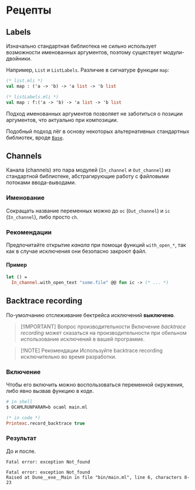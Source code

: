 # Рецепты

## Labels

Изначально стандартная библиотека не сильно использует возможности именованных аргументов, поэтому существует модули-двойники. 

Например, `List` и `ListLabels`. Различие в сигнатуре функции `map`:
```ocaml
(* list.mli *)
val map : ('a -> 'b) -> 'a list -> 'b list

(* listLabels.mli *)
val map : f:('a -> 'b) -> 'a list -> 'b list
```

Подход именованных аргументов позволяет не заботиться о позиции аргументов, что актуально при композиции. 

Подобный подход лёг в основу некоторых альтернативных стандартных библиотек, вроде [`Base`](./libraries/core/base.md).

## Channels 

Канала (channels) это пара модулей (`In_channel` и `Out_channel`) из стандартной библиотеке, абстрагирующие работу с файловыми потоками ввода-выводами.

### Именование 

Сокращать название переменных можно до `oc` (`Out_channel`) и `ic` (`In_channel`), либо просто `ch`.

### Рекомендации

Предпочитайте открытие *канала* при помощи функций `with_open_*`, так как в случае исключения они безопасно закроют файл. 

#### Пример

```ocaml
let () = 
  In_channel.with_open_text "some.file" @@ fun ic -> (* ... *)
```

## Backtrace recording

По-умолчанию отслеживание бектрейса исключений **выключено**.

> [!IMPORTANT] Вопрос производительности
>  Включение *backtrace recording* может сказаться на производительности при обильном использование исключений в вашей программе.

> [!NOTE] Рекомендации
> Используйте backtrace recording исключительно во время разработки. 

### Включение

Чтобы его включить можно воспользоваться переменной окружения, либо явно вызвав функцию в коде. 

```sh
# in shell 
$ OCAMLRUNPARAM=b ocaml main.ml
```
```ocaml
(* in code *)
Printexc.record_backtrace true
```

### Результат 

До и после.
```
Fatal error: exception Not_found

Fatal error: exception Not_found
Raised at Dune__exe__Main in file "bin/main.ml", line 6, characters 8-23
```
